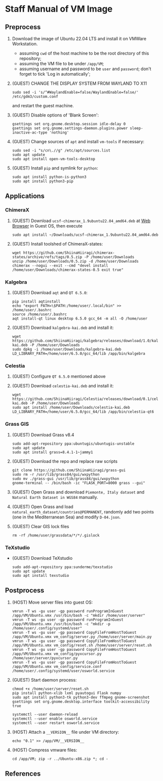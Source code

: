 # Staff Manual of VM Image

## Preprocess

1. Download the image of Ubuntu 22.04 LTS and install it on VMWare Workstation.
    - assuming `cwd` of the host machine to be the root directory of this repository;
    - assuming the VM file to be under `/app/VM`;
    - assuming username and password to be `user` and `password`; don't forget to tick 'Log in automatically';

2. (GUEST) CHANGE THE DISPLAY SYSTEM FROM WAYLAND TO X11

    ```shell
    sudo sed -i 's/^#WaylandEnable=false/WaylandEnable=false/' /etc/gdm3/custom.conf
    ```

    and restart the guest machine.

3. (GUEST) Disable options of 'Blank Screen':

    ```shell
    gsettings set org.gnome.desktop.session idle-delay 0
    gsettings set org.gnome.settings-daemon.plugins.power sleep-inactive-ac-type 'nothing'
    ```

4. (GUEST) Change sources of `apt` and install `vm-tools` if necessary:

    ```shell
    sudo sed -i "s/cn\.//g" /etc/apt/sources.list
    sudo apt update
    sudo apt install open-vm-tools-desktop
    ```

5. (GUEST) Install `pip` and symlink for `python`:

    ```shell
    sudo apt install python-is-python3
    sudo apt install python3-pip
    ```

## Applications
### ChimeraX

1. (GUEST) Download `ucsf-chimerax_1.9ubuntu22.04_amd64.deb` at [Web Browser](https://www.cgl.ucsf.edu/chimerax/cgi-bin/secure/chimerax-get.py?file=1.9/ubuntu-22.04/ucsf-chimerax_1.9ubuntu22.04_amd64.deb) in Guest OS, then execute

    ```shell
    sudo apt install ~/Downloads/ucsf-chimerax_1.9ubuntu22.04_amd64.deb
    ```

2. (GUEST) Install toolshed of ChimeraX-states:

    ```shell
    wget https://github.com/ShiinaHiiragi/chimerax-states/archive/refs/tags/0.5.zip -P /home/user/Downloads
    unzip /home/user/Downloads/0.5.zip -d /home/user/Downloads
    chimerax --nogui --exit --cmd "devel install /home/user/Downloads/chimerax-states-0.5 exit true"
    ```

### Kalgebra

1. (GUEST) Download `aqt` and `QT 6.5.0`:

    ```shell
    pip install aqtinstall
    echo "export PATH=\$PATH:/home/user/.local/bin" >> /home/user/.bashrc
    source /home/user/.bashrc
    aqt install-qt linux desktop 6.5.0 gcc_64 -m all -O /home/user
    ```

2. (GUEST) Download `kalgebra-kai.deb` and install it:

    ```shell
    wget https://github.com/ShiinaHiiragi/kalgebra/releases/download/1.0/kalgebra-kai.deb -P /home/user/Downloads
    sudo dpkg -i /home/user/Downloads/kalgebra-kai.deb
    LD_LIBRARY_PATH=/home/user/6.5.0/gcc_64/lib /app/bin/kalgebra
    ```

### Celestia

1. (GUEST) Configure `QT 6.5.0` mentioned above

2. (GUEST) Download `celestia-kai.deb` and install it:

    ```shell
    wget https://github.com/ShiinaHiiragi/Celestia/releases/download/0.1/celestia-kai.deb -P /home/user/Downloads
    sudo apt install /home/user/Downloads/celestia-kai.deb
    LD_LIBRARY_PATH=/home/user/6.5.0/gcc_64/lib /app/bin/celestia-qt6
    ```

### Grass GIS

1. (GUEST) Download Grass v8.4

    ```shell
    sudo add-apt-repository ppa:ubuntugis/ubuntugis-unstable
    sudo apt update
    sudo apt install grass=8.4.1-1~jammy1
    ```

2. (GUEST) Download the repo and replace raw scripts

    ```shell
    git clone https://github.com/ShiinaHiiragi/grass-gui
    sudo rm -r /usr/lib/grass84/gui/wxpython
    sudo mv ./grass-gui /usr/lib/grass84/gui/wxpython
    gnome-terminal -- /bin/bash -ic "FLASK_PORT=8000 grass --gui"
    ```

3. (GUEST) Open Grass and download `Piemonte, Italy dataset` and `Natural Earth Dataset in WGS84` manually.
4. (GUEST) Open Grass and load `natural_earth_dataset/countries@PERMANENT`, randomly add two points (one in the Mediterranean Sea) and modify `D-04.json`.
5. (GUEST) Clear GIS lock files

    ```shell
    rm -rf /home/user/grassdata/*/*/.gislock
    ```

### TeXstudio
- (GUEST) Download TeXstudio

    ```shell
    sudo add-apt-repository ppa:sunderme/texstudio
    sudo apt update
    sudo apt install texstudio
    ```

## Postprocess

1. (HOST) Move server files into guest OS:

    ```shell
    vmrun -T ws -gu user -gp password runProgramInGuest /app/VM/Ubuntu.vmx /usr/bin/bash -c "mkdir /home/user/server"
    vmrun -T ws -gu user -gp password runProgramInGuest /app/VM/Ubuntu.vmx /usr/bin/bash -c "mkdir -p /home/user/.config/systemd/user"
    vmrun -T ws -gu user -gp password CopyFileFromHostToGuest /app/VM/Ubuntu.vmx vm_config/server.py /home/user/server/main.py
    vmrun -T ws -gu user -gp password CopyFileFromHostToGuest /app/VM/Ubuntu.vmx vm_config/reset.sh /home/user/server/reset.sh
    vmrun -T ws -gu user -gp password CopyFileFromHostToGuest /app/VM/Ubuntu.vmx vm_config/pyxcursor.py /home/user/server/pyxcursor.py
    vmrun -T ws -gu user -gp password CopyFileFromHostToGuest /app/VM/Ubuntu.vmx vm_config/service.conf /home/user/.config/systemd/user/osworld.service
    ```

2. (GUEST) Start daemon process:

    ```shell
    chmod +x /home/user/server/reset.sh
    pip install python-xlib lxml pyautogui Flask numpy
    sudo apt install python3-tk python3-dev ffmpeg gnome-screenshot
    gsettings set org.gnome.desktop.interface toolkit-accessibility true

    systemctl --user daemon-reload
    systemctl --user enable osworld.service
    systemctl --user restart osworld.service
    ```

3. (HOST) Attach a `__VERSION__` file under VM directory:

    ```shell
    echo "0.1" >> /app/VM/__VERSION__
    ```

4. (HOST) Compress vmware files:

    ```shell
    cd /app/VM; zip -r ../Ubuntu-x86.zip *; cd -
    ```

## References
